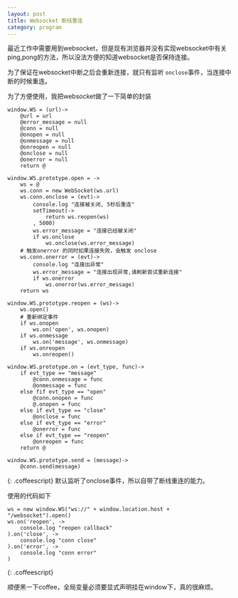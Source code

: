 ```yaml
---
layout: post
title: Websocket 断线重连
category: program
---
```



最近工作中需要用到websocket，但是现有浏览器并没有实现websocket中有关ping,pong的方法，所以没法方便的知道websocket是否保持连接。

为了保证在websocket中断之后会重新连接，就只有监听 `onclose`事件，当连接中断的时候重连。

为了方便使用，我把websocket做了一下简单的封装

~~~
window.WS = (url)->
	@url = url
	@error_message = null
	@conn = null
	@onopen = null
	@onmessage = null
	@onreopen = null
	@onclose = null
	@onerror = null
	return @

window.WS.prototype.open = ->
	ws = @
	ws.conn = new WebSocket(ws.url)
	ws.conn.onclose = (evt)->
		console.log "连接被关闭, 5秒后重连"
		setTimeout(->
			return ws.reopen(ws)
		, 5000)
		ws.error_message = "连接已经被关闭"
		if ws.onclose
			ws.onclose(ws.error_message)
	# 触发onerror 的同时如果连接失败，会触发 onclose
	ws.conn.onerror = (evt)->
		console.log "连接出异常"
		ws.error_message = "连接出现异常,请刷新尝试重新连接"
		if ws.onerror
			ws.onerror(ws.error_message)
	return ws

window.WS.prototype.reopen = (ws)->
	ws.open()
	# 重新绑定事件
	if ws.onopen
		ws.on('open', ws.onopen)
	if ws.onmessage
		ws.on('message', ws.onmessage)
	if ws.onreopen
		ws.onreopen()

window.WS.prototype.on = (evt_type, func)->
	if evt_type == "message"
		@conn.onmessage = func
		@onmessage = func
	else fif evt_type == "open"
		@conn.onopen = func
		@.onopen = func
	else if evt_type == "close"
		@onclose = func
	else if evt_type == "error"
		@onerror = func
	else if evt_type == "reopen"
		@onreopen = func
	return @

window.WS.prototype.send = (message)->
	@conn.send(message)
~~~
{: .coffeescript}
默认监听了onclose事件，所以自带了断线重连的能力。

使用的代码如下
~~~
ws = new window.WS("ws://" + window.location.host +  "/websocket").open()
ws.on('reopen', ->
	console.log "reopen callback"
).on('close', ->
	console.log "conn close"
).on('error', ->
	console.log "conn error"
)
~~~
{: .coffeescript}

顺便黑一下coffee，全局变量必须要显式声明挂在window下，真的很麻烦。